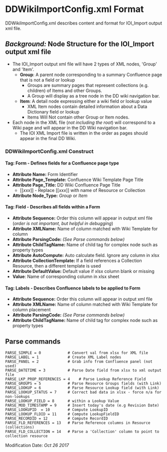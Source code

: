 # DDWikiImportConfig.xml Format
DDWikiImportConfig.xml describes content and format for IOI_Import output xml file.
## *Background:* Node Structure for the IOI_Import output xml file
* The IOI_Import output xml file will have 2 types of XML nodes, 'Group' and 'Item'.
    * **Group**: A parent node corresponding to a summary Confluence page that is not a field or lookup
      * Groups are summary pages that represent collections (e.g. children) of Items and other Groups.
      * A Group will display as a tree node in the DD wiki navigation bar.  
    * **Item**: A detail node expressing either a wiki field or lookup value
      * XML Item nodes contain detailed information about a Data Dictionary field or lookup
      * Items Will Not contain other Group or Item nodes.
* Each node in the XML file (*not including the root*) will correspond to a Wiki page and will appear in the DD Wiki navigation bar.
  * The IOI XML Import file is written in the order as pages should appear in the final DD Wiki.

### DDWikiImportConfig.xml Construct
#### **Tag: Form** - Defines fields for a Confluence page type
* **Attribute Name:** Form Identifier
* **Attribute Page_Template:** Confluence Wiki Template Page Title
* **Attribute Page_Title:** DD Wiki Confluence Page Title 
  * [[*xxx*]] - Replace [[*xxx*]] with name of Resource or Collection
* **Attribute Node_Type:** *Group* or *Item*

#### **Tag: Field** - Describes all fields within a Form
* **Attribute Sequence:** Order this column will appear in output xml file (*order is not important, but helpful in debugging*)
* **Attribute XMLName:** Name of column matched with Wiki Template for column
* **Attribute ParsingCode:** *(See Parse commands below)*
* **Attribute ChildTagName:** Name of child tag for complex node such as property types
* **Attribute AutoCompute:** Auto calculate field. Ignore any column in xlsx
* **Attribute CollectionTemplate:** If a field references a Collection Resource, then a different template is used
* **Attribute DefaultValue:** Default value if xlsx column blank or missing
* **Value**: Name of corresponding column in xlsx sheet 

#### **Tag: Labels** - Describes Confluence labels to be applied to Form
* **Attribute Sequence:** Order this column will appear in output xml file
* **Attribute XMLName:** Name of column matched with Wiki Template for column placement
* **Attribute ParsingCode:** *(See Parse commands below)*
* **Attribute ChildTagName:** Name of child tag for complex node such as property types

## Parse commands
    PARSE_SIMPLE = 0            # Convert val from xlsx for XML file
    PARSE_LABEL = 1             # Create XML Label nodes
    PARSE_PANEL = 2             # Grab info from Confluence panel (not used)
    PARSE_DATETIME = 3          # Parse Date field from xlsx to xml output file
    PARSE_LKP_PROP_REFERENCES = 4    # Parse Lookup Reference Field
    PARSE_GROUPS = 5            # Parse Resource Groups fields (with Link)
    PARSE_LOOKUP = 6            # Parse Resource Lookup field (with Link)
    PARSE_LOOKUP_STATUS = 7     # Correct bad data in xlsx - force n/a for non-lookups
    PARSE_LOOKUP_FIELD = 8      # within a Lookup Value
    PARSE_MOD_TIMESTAMP = 9     # Insert today's date (e.g Revision Date)
    PARSE_LOOKUPID  = 10        # Compute LookupID
    PARSE_LOOKUP_FLDID = 11     # Compute LookupFieldID
    PARSE_RECORDID = 12         # Compute RecordID
    PARSE_FLD_REFERENCES = 13   # Parse Reference columns in Resource (collections)
    PARSE_FLD_COLLECTION = 14   # Parse a 'Collection' column to point to collection resource

Modification Date: *Oct 26 2017*